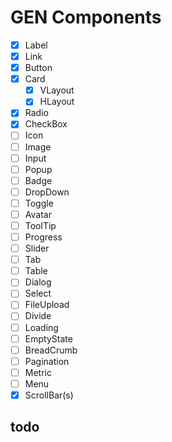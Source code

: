 # GEN Components

- [x] Label
- [x] Link
- [x] Button
- [x] Card
  - [x] VLayout
  - [x] HLayout
- [x] Radio
- [x] CheckBox
- [ ] Icon
- [ ] Image
- [ ] Input
- [ ] Popup
- [ ] Badge
- [ ] DropDown
- [ ] Toggle
- [ ] Avatar
- [ ] ToolTip
- [ ] Progress
- [ ] Slider
- [ ] Tab
- [ ] Table
- [ ] Dialog
- [ ] Select
- [ ] FileUpload
- [ ] Divide
- [ ] Loading
- [ ] EmptyState
- [ ] BreadCrumb
- [ ] Pagination
- [ ] Metric
- [ ] Menu
- [x] ScrollBar(s)

## todo

